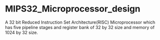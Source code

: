 # MIPS32_Microprocessor_design
A 32 bit Reduced Instruction Set Architecture(RISC) Microprocessor which has five pipeline stages  and register bank of 32 by 32 size and memory of 1024 by 32 size.

